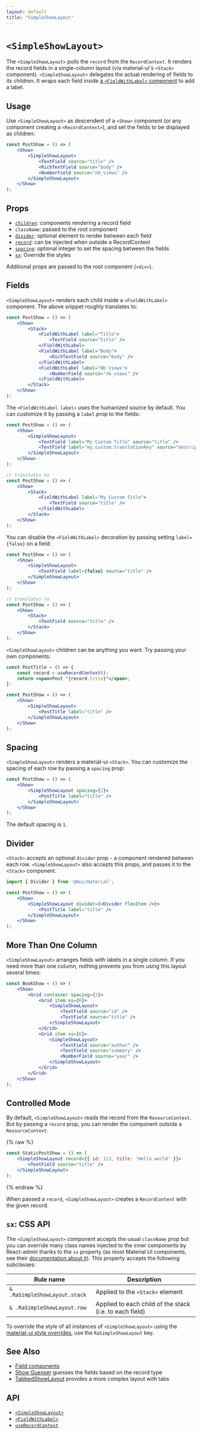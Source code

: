 ```yaml
---
layout: default
title: "SimpleShowLayout"
---
```


# `<SimpleShowLayout>`

The `<SimpleShowLayout>` pulls the `record` from the `RecordContext`. It renders the record fields in a single-column layout (via material-ui's `<Stack>` component). `<SimpleShowLayout>` delegates the actual rendering of fields to its children. It wraps each field inside [a `<FieldWithLabel>` component](./FieldWithLabel.md) to add a label.

## Usage

Use `<SimpleShowLayout>` as descendent of a `<Show>` component (or any component creating a `<RecordContext>`), and set the fields to be displayed as children:

```jsx
const PostShow = () => (
    <Show>
        <SimpleShowLayout>
            <TextField source="title" />
            <RichTextField source="body" />
            <NumberField source="nb_views" />
        </SimpleShowLayout>
    </Show>
);
```

## Props

* [`children`](#fields): components rendering a record field
* `className`: passed to the root component
* [`divider`](#divider): optional element to render between each field
* [`record`](#controlled-mode): can be injected when outside a RecordContext 
* [`spacing`](#spacing): optional integer to set the spacing between the fields
* [`sx`](#css-api): Override the styles

Additional props are passed to the root component (`<div>`).

## Fields

`<SimpleShowLayout>` renders each child inside a `<FieldWithLabel>` component. The above snippet roughly translates to:

```jsx
const PostShow = () => (
    <Show>
        <Stack>
            <FieldWithLabel label="Title">
                <TextField source="title" />
            </FieldWithLabel>
            <FieldWithLabel label="Body">
                <RichTextField source="body" />
            </FieldWithLabel>
            <FieldWithLabel label="Nb Views">
                <NumberField source="nb_views" />
            </FieldWithLabel>
        </Stack>
    </Show>
);
```

The `<FieldWithLabel label>` uses the humanized source by default. You can customize it by passing a `label` prop to the fields:

```jsx
const PostShow = () => (
    <Show>
        <SimpleShowLayout>
            <TextField label="My Custom Title" source="title" />
            <TextField label="my.custom.translationKey" source="description" />
        </SimpleShowLayout>
    </Show>
);

// translates to
const PostShow = () => (
    <Show>
        <Stack>
            <FieldWithLabel label="My Custom Title">
                <TextField source="title" />
            </FieldWithLabel>
        </Stack>
    </Show>
);
```

You can disable the `<FieldWithLabel>` decoration by passing setting `label={false}` on a field:

```jsx
const PostShow = () => (
    <Show>
        <SimpleShowLayout>
            <TextField label={false} source="title" />
        </SimpleShowLayout>
    </Show>
);

// translates to
const PostShow = () => (
    <Show>
        <Stack>
            <TextField source="title" />
        </Stack>
    </Show>
);
```

`<SimpleShowLayout>` children can be anything you want. Try passing your own components:

```jsx
const PostTitle = () => {
    const record = useRecordContext();
    return <span>Post "{record.title}"</span>;
};

const PostShow = () => (
    <Show>
        <SimpleShowLayout>
            <PostTitle label="title" />
        </SimpleShowLayout>
    </Show>
);
```

## Spacing

`<SimpleShowLayout>` renders a material-ui `<Stack>`. You can customize the spacing of each row by passing a `spacing` prop:

```jsx
const PostShow = () => (
    <Show>
        <SimpleShowLayout spacing={2}>
            <PostTitle label="title" />
        </SimpleShowLayout>
    </Show>
);
```

The default spacing is `1`.

## Divider

`<Stack>` accepts an optional `divider` prop - a component rendered between each row. `<SimpleShowLayout>` also accepts this props, and passes it to the `<Stack>` component.

```jsx
import { Divider } from '@mui/material';

const PostShow = () => (
    <Show>
        <SimpleShowLayout divider={<Divider flexItem />}>
            <PostTitle label="title" />
        </SimpleShowLayout>
    </Show>
);
```

## More Than One Column

`<SimpleShowLayout>` arranges fields with labels in a single column. If you need more than one column, nothing prevents you from using this layout several times:

```jsx
const BookShow = () => (
    <Show>
        <Grid container spacing={2}>
            <Grid item xs={6}>
                <SimpleShowLayout>
                    <TextField source="id" />
                    <TextField source="title" />
                </SimpleShowLayout>
            </Grid>
            <Grid item xs={6}>
                <SimpleShowLayout>
                    <TextField source="author" />
                    <TextField source="summary" />
                    <NumberField source="year" />
                </SimpleShowLayout>
            </Grid>
        </Grid>
    </Show>
);
```

## Controlled Mode

By default, `<SimpleShowLayout>` reads the record from the `ResourceContext`. But by passing a `record` prop, you can render the component outside a `ResourceContext`.

{% raw %}
```jsx
const StaticPostShow = () => (
    <SimpleShowLayout record={{ id: 123, title: 'Hello world' }}>
        <TextField source="title" />
    </SimpleShowLayout>
);
```
{% endraw %}

When passed a `record`, `<SimpleShowLayout>` creates a `RecordContext` with the given record.

## `sx`: CSS API

The `<SimpleShowLayout>` component accepts the usual `className` prop but you can override many class names injected to the inner components by React-admin thanks to the `sx` property (as most Material UI components, see their [documentation about it](https://mui.com/customization/how-to-customize/#overriding-nested-component-styles)). This property accepts the following subclasses:

| Rule name                     | Description                                             |
|-------------------------------|---------------------------------------------------------|
| `& .RaSimpleShowLayout.stack` | Applied to the `<Stack>` element                        |
| `& .RaSimpleShowLayout.row`   | Applied to each child of the stack (i.e. to each field) |

To override the style of all instances of `<SimpleShowLayout>` using the [material-ui style overrides](https://mui.com/customization/theme-components/), use the `RaSimpleShowLayout` key.

## See Also

* [Field components](./Fields.md)
* [Show Guesser](./ShowGuesser.md) guesses the fields based on the record type
* [TabbedShowLayout](./TabbedShowLayout.md) provides a more complex layout with tabs

## API

* [`<SimpleShowLayout>`]
* [`<FieldWithLabel>`]
* [`useRecordContext`]

[`<SimpleShowLayout>`]: https://github.com/marmelab/react-admin/blob/master/packages/ra-ui-materialui/src/detail/SimpleShowLayout.tsx
[`<FieldWithLabel>`]: https://github.com/marmelab/react-admin/blob/master/packages/ra-ui-materialui/src/detail/FieldWithLabel.tsx
[`useRecordContext`]: https://github.com/marmelab/react-admin/blob/master/packages/ra-core/src/controller/useRecordContext.ts
